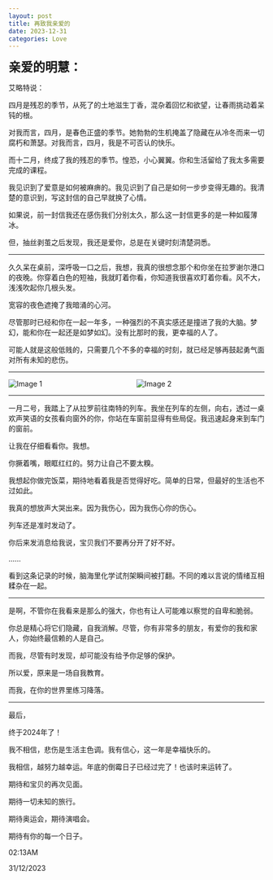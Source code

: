 ```yaml
---
layout: post
title: 再致我亲爱的
date: 2023-12-31
categories: Love
---
```


<font size=5><b>亲爱的明慧：</b></font>
<br>

艾略特说：

四月是残忍的季节，从死了的土地滋生丁香，混杂着回忆和欲望，让春雨挑动着呆钝的根。

对我而言，四月，是春色正盛的季节。她勃勃的生机掩盖了隐藏在从冷冬而来一切腐朽和萧瑟。对我而言，四月，我是不可否认的快乐。

而十二月，终成了我的残忍的季节。惶恐，小心翼翼。你和生活留给了我太多需要完成的课程。

我见识到了爱意是如何被麻痹的。我见识到了自己是如何一步步变得无趣的。我清楚的意识到，写这封信的自己早就换了心情。

如果说，前一封信我还在感伤我们分别太久，那么这一封信更多的是一种如履薄冰。

但，抽丝剥茧之后发现，我还是爱你，总是在关键时刻清楚洞悉。

---

<!-- <p align="center">
  <img style="border-radius: 3%; width: 50%;" src="https://raw.githubusercontent.com/paradoxtown/paradoxtown.github.io/master/img/2023_2.jpg" />
</p> -->

久久呆在桌前，深呼吸一口之后，我想，我真的很想念那个和你坐在拉罗谢尔港口的夜晚。你穿着白色的短袖，我就盯着你看，你知道我很喜欢盯着你看。风不大，浅浅吹起你几根头发。

宽容的夜色遮掩了我暗涌的心河。

尽管那时已经和你在一起一年多，一种强烈的不真实感还是撞进了我的大脑。梦幻，能和你在一起还是如梦如幻。没有比那时的我，更幸福的人了。

可能人就是这般低贱的，只需要几个不多的幸福的时刻，就已经足够再鼓起勇气面对所有未知的悲伤。

---

<body>
    <div style="display: flex; justify-content: space-between;">
        <div style="flex: 1;">
            <img src="https://raw.githubusercontent.com/paradoxtown/paradoxtown.github.io/master/img/2023_2.jpg" alt="Image 1" style="max-width: 100%; height: auto;">
        </div>
        <div style="flex: 1;">
            <img src="https://raw.githubusercontent.com/paradoxtown/paradoxtown.github.io/master/img/2023_1.jpg" alt="Image 2" style="max-width: 100%; height: auto;">
        </div>
    </div>
</body>

---

<!-- <p align="center">
  <img style="border-radius: 3%; width: 50%;" src="https://raw.githubusercontent.com/paradoxtown/paradoxtown.github.io/master/img/2023_1.jpg" width="50%"/>
</p> -->

一月二号，我踏上了从拉罗前往南特的列车。我坐在列车的左侧，向右，透过一桌欢声笑语的女孩看向窗外的你，你站在车窗前显得有些局促。我迅速起身来到车门的窗前。

让我在仔细看看你。我想。

你撅着嘴，眼眶红红的。努力让自己不要太糗。

我想起你做完饭菜，期待地看着我是否觉得好吃。简单的日常，但最好的生活也不过如此。

我真的想放声大哭出来。因为我伤心，因为我伤心你的伤心。

列车还是准时发动了。

你后来发消息给我说，宝贝我们不要再分开了好不好。

......

看到这条记录的时候，脑海里化学试剂架瞬间被打翻。不同的难以言说的情绪互相糅杂在一起。

---

是啊，不管你在我看来是那么的强大，你也有让人可能难以察觉的自卑和脆弱。

你总是精心将它们隐藏，自我消解。尽管，你有非常多的朋友，有爱你的我和家人，你始终最信赖的人是自己。

而我，尽管有时发现，却可能没有给予你足够的保护。

所以爱，原来是一场自我教育。

而我，在你的世界里练习降落。

---

最后，

终于2024年了！

我不相信，悲伤是生活主色调。我有信心，这一年是幸福快乐的。

我相信，越努力越幸运。年底的倒霉日子已经过完了！也该时来运转了。

期待和宝贝的再次见面。

期待一切未知的旅行。

期待奥运会，期待演唱会。

期待有你的每一个日子。

02:13AM

31/12/2023